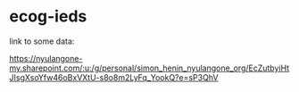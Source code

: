 # ecog-ieds

link to some data:

https://nyulangone-my.sharepoint.com/:u:/g/personal/simon_henin_nyulangone_org/EcZutbyiHtJIsgXsoYfw46oBxVXtU-s8o8m2LyFq_YookQ?e=sP3QhV
